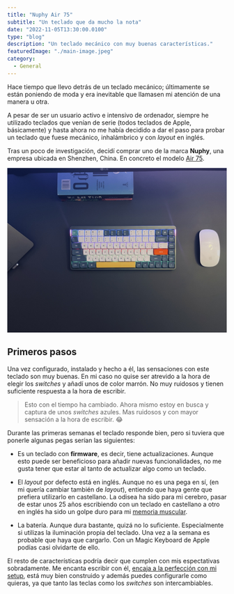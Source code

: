 ```yaml
---
title: "Nuphy Air 75"
subtitle: "Un teclado que da mucho la nota"
date: "2022-11-05T13:30:00.0100"
type: "blog"
description: "Un teclado mecánico con muy buenas características."
featuredImage: "./main-image.jpeg"
category:
  - General
---
```


Hace tiempo que llevo detrás de un teclado mecánico; últimamente se están poniendo de moda y era inevitable que llamasen mi atención de una manera u otra.

A pesar de ser un usuario activo e intensivo de ordenador, siempre he utilizado teclados que venían de serie (todos teclados de Apple, básicamente) y hasta ahora no me había decidido a dar el paso para probar un teclado que fuese mecánico, inhalámbrico y con _layout_ en inglés.

Tras un poco de investigación, decidí comprar uno de la marca **Nuphy**, una empresa ubicada en Shenzhen, China. En concreto el modelo [Air 75](https://nuphy.com/products/air75).

![Teclado Nuphy Air 75](./nuphy-75-01.jpeg)

## Primeros pasos

Una vez configurado, instalado y hecho a él, las sensaciones con este teclado son muy buenas. En mi caso no quise ser atrevido a la hora de elegir los _switches_ y añadí unos de color marrón. No muy ruidosos y tienen suficiente respuesta a la hora de escribir.

> Esto con el tiempo ha cambiado. Ahora mismo estoy en busca y captura de unos _switches_ azules. Mas ruidosos y con mayor sensación a la hora de escribir. 😂

Durante las primeras semanas el teclado responde bien, pero si tuviera que ponerle algunas pegas serían las siguientes:

- Es un teclado con **firmware**, es decir, tiene actualizaciones. Aunque esto puede ser beneficioso para añadir nuevas funcionalidades, no me gusta tener que estar al tanto de actualizar algo como un teclado.

- El _layout_ por defecto está en inglés. Aunque no es una pega en sí, (en mi quería cambiar también de _layout_), entiendo que haya gente que prefiera utilizarlo en castellano. La odisea ha sido para mi cerebro, pasar de estar unos 25 años escribiendo con un teclado en castellano a otro en inglés ha sido un golpe duro para mi [memoria muscular](https://en.wikipedia.org/wiki/Muscle_memory).

- La batería. Aunque dura bastante, quizá no lo suficiente. Especialmente si utilizas la iluminación propia del teclado. Una vez a la semana es probable que haya que cargarlo. Con un Magic Keyboard de Apple podías casi olvidarte de ello.

El resto de características podría decir que cumplen con mis espectativas sobradamente. Me encanta escribir con él, [encaja a la perfección con mi setup](/como-trabajo), está muy bien construido y además puedes configurarle como quieras, ya que tanto las teclas como los _switches_ son intercambiables.
